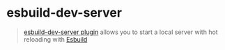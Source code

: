 # esbuild-dev-server

> [esbuild-dev-server plugin](https://github.com/Falldot/esbuild-dev-server) allows you to start a local server with hot reloading with [Esbuild](https://esbuild.github.io/)
